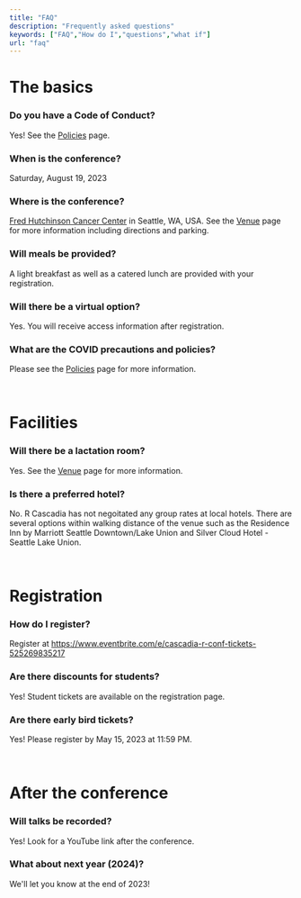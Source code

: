 ```yaml
---
title: "FAQ"
description: "Frequently asked questions"
keywords: ["FAQ","How do I","questions","what if"]
url: "faq"
---
```


# The basics
### Do you have a Code of Conduct?
Yes! See the <a href="/policies">Policies</a> page.

### When is the conference?
Saturday, August 19, 2023

### Where is the conference?
[Fred Hutchinson Cancer Center](https://goo.gl/maps/evYEvVbkZSsaPDAR6) in Seattle, WA, USA. See the <a href="/venue"> Venue</a> page for more information including directions and parking.

### Will meals be provided?
A light breakfast as well as a catered lunch are provided with your registration.

### Will there be a virtual option?
Yes. You will receive access information after registration.

### What are the COVID precautions and policies?
Please see the <a href="/policies">Policies</a> page for more information.

<br>

# Facilities

### Will there be a lactation room?
Yes. See the <a href="/venue"> Venue</a> page for more information.

### Is there a preferred hotel?
No. R Cascadia has not negoitated any group rates at local hotels. There are several options within walking distance of the venue such as the Residence Inn by Marriott Seattle Downtown/Lake Union and Silver Cloud Hotel - Seattle Lake Union. 

<br>

# Registration

### How do I register?
Register at https://www.eventbrite.com/e/cascadia-r-conf-tickets-525269835217

### Are there discounts for students?
Yes! Student tickets are available on the registration page.

### Are there early bird tickets?
Yes! Please register by May 15, 2023 at 11:59 PM.

<br>

# After the conference
### Will talks be recorded?
Yes! Look for a YouTube link after the conference.

### What about next year (2024)?
We'll let you know at the end of 2023!

<br><br>

<!--
-->
